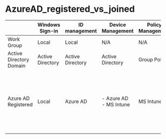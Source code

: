 # AzureAD_registered_vs_joined

|  | Windows Sign-in | ID management | Device Management | Policy Management | Use Case |
| --- | --- | --- | --- | --- | --- |
| Work Group | Local | Local | N/A | N/A |  |
| Active Directory Domain | Active Directory | Active Directory | Active Directory | Group Policy |  |
| Azure AD Registered | Local | Azure AD | - Azure AD <br> - MS Intune | MS Intune | - Bring Your Own Device (BYOD) <br> - Enables access control in Conditional Access policies. |
